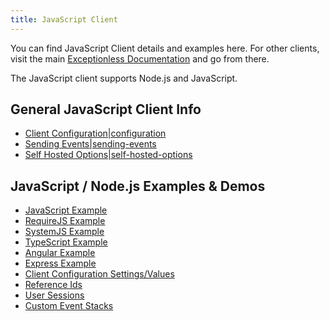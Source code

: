 ```yaml
---
title: JavaScript Client
---
```

You can find JavaScript Client details and examples here. For other clients, visit the main [Exceptionless Documentation](https://github.com/exceptionless/Exceptionless/wiki) and go from there.

The JavaScript client supports Node.js and JavaScript.

## General JavaScript Client Info
* [Client Configuration|configuration](../javascript/client-configuration)
* [Sending Events|sending-events](../javascript/sending-events)
* [Self Hosted Options|self-hosted-options](../javascript/self-hosted-options)

## JavaScript / Node.js Examples & Demos
* [JavaScript Example](../javascript/javascript-example)
* [RequireJS Example](../javascript/require-js-example)
* [SystemJS Example](../javascript/system-js-example)
* [TypeScript Example](../javascript/typescript-example)
* [Angular Example](../javascript/angular-example)
* [Express Example](../javascript/express-example)
* [Client Configuration Settings/Values](../javascript/client-configuration-values)
* [Reference Ids](../../references-ids)
* [User Sessions](../../user-sessions)
* [Custom Event Stacks](../../custom-events)
